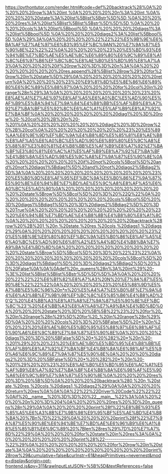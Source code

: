 <!--
    File: n_queens.md
    Created Time: 2024-01-05
    Author: krahets (krahets@163.com)
--->

<!-- [file]{n_queens}-[class]{}-[func]{n_queens} -->
https://pythontutor.com/render.html#code=def%20backtrack%28%0A%20%20%20%20row%3A%20int,%0A%20%20%20%20n%3A%20int,%0A%20%20%20%20state%3A%20list%5Blist%5Bstr%5D%5D,%0A%20%20%20%20res%3A%20list%5Blist%5Blist%5Bstr%5D%5D%5D,%0A%20%20%20%20cols%3A%20list%5Bbool%5D,%0A%20%20%20%20diags1%3A%20list%5Bbool%5D,%0A%20%20%20%20diags2%3A%20list%5Bbool%5D,%0A%29%3A%0A%20%20%20%20%22%22%22%E5%9B%9E%E6%BA%AF%E7%AE%97%E6%B3%95%EF%BC%9AN%20%E7%9A%87%E5%90%8E%22%22%22%0A%20%20%20%20%23%20%E5%BD%93%E6%94%BE%E7%BD%AE%E5%AE%8C%E6%89%80%E6%9C%89%E8%A1%8C%E6%97%B6%EF%BC%8C%E8%AE%B0%E5%BD%95%E8%A7%A3%0A%20%20%20%20if%20row%20%3D%3D%20n%3A%0A%20%20%20%20%20%20%20%20res.append%28%5Blist%28row%29%20for%20row%20in%20state%5D%29%0A%20%20%20%20%20%20%20%20return%0A%20%20%20%20%23%20%E9%81%8D%E5%8E%86%E6%89%80%E6%9C%89%E5%88%97%0A%20%20%20%20for%20col%20in%20range%28n%29%3A%0A%20%20%20%20%20%20%20%20%23%20%E8%AE%A1%E7%AE%97%E8%AF%A5%E6%A0%BC%E5%AD%90%E5%AF%B9%E5%BA%94%E7%9A%84%E4%B8%BB%E5%AF%B9%E8%A7%92%E7%BA%BF%E5%92%8C%E6%AC%A1%E5%AF%B9%E8%A7%92%E7%BA%BF%0A%20%20%20%20%20%20%20%20diag1%20%3D%20row%20-%20col%20%2B%20n%20-%201%0A%20%20%20%20%20%20%20%20diag2%20%3D%20row%20%2B%20col%0A%20%20%20%20%20%20%20%20%23%20%E5%89%AA%E6%9E%9D%EF%BC%9A%E4%B8%8D%E5%85%81%E8%AE%B8%E8%AF%A5%E6%A0%BC%E5%AD%90%E6%89%80%E5%9C%A8%E5%88%97%E3%80%81%E4%B8%BB%E5%AF%B9%E8%A7%92%E7%BA%BF%E3%80%81%E6%AC%A1%E5%AF%B9%E8%A7%92%E7%BA%BF%E4%B8%8A%E5%AD%98%E5%9C%A8%E7%9A%87%E5%90%8E%0A%20%20%20%20%20%20%20%20if%20not%20cols%5Bcol%5D%20and%20not%20diags1%5Bdiag1%5D%20and%20not%20diags2%5Bdiag2%5D%3A%0A%20%20%20%20%20%20%20%20%20%20%20%20%23%20%E5%B0%9D%E8%AF%95%EF%BC%9A%E5%B0%86%E7%9A%87%E5%90%8E%E6%94%BE%E7%BD%AE%E5%9C%A8%E8%AF%A5%E6%A0%BC%E5%AD%90%0A%20%20%20%20%20%20%20%20%20%20%20%20state%5Brow%5D%5Bcol%5D%20%3D%20%22Q%22%0A%20%20%20%20%20%20%20%20%20%20%20%20cols%5Bcol%5D%20%3D%20diags1%5Bdiag1%5D%20%3D%20diags2%5Bdiag2%5D%20%3D%20True%0A%20%20%20%20%20%20%20%20%20%20%20%20%23%20%E6%94%BE%E7%BD%AE%E4%B8%8B%E4%B8%80%E8%A1%8C%0A%20%20%20%20%20%20%20%20%20%20%20%20backtrack%28row%20%2B%201,%20n,%20state,%20res,%20cols,%20diags1,%20diags2%29%0A%20%20%20%20%20%20%20%20%20%20%20%20%23%20%E5%9B%9E%E9%80%80%EF%BC%9A%E5%B0%86%E8%AF%A5%E6%A0%BC%E5%AD%90%E6%81%A2%E5%A4%8D%E4%B8%BA%E7%A9%BA%E4%BD%8D%0A%20%20%20%20%20%20%20%20%20%20%20%20state%5Brow%5D%5Bcol%5D%20%3D%20%22%23%22%0A%20%20%20%20%20%20%20%20%20%20%20%20cols%5Bcol%5D%20%3D%20diags1%5Bdiag1%5D%20%3D%20diags2%5Bdiag2%5D%20%3D%20False%0A%0A%0Adef%20n_queens%28n%3A%20int%29%20-%3E%20list%5Blist%5Blist%5Bstr%5D%5D%5D%3A%0A%20%20%20%20%22%22%22%E6%B1%82%E8%A7%A3%20N%20%E7%9A%87%E5%90%8E%22%22%22%0A%20%20%20%20%23%20%E5%88%9D%E5%A7%8B%E5%8C%96%20n*n%20%E5%A4%A7%E5%B0%8F%E7%9A%84%E6%A3%8B%E7%9B%98%EF%BC%8C%E5%85%B6%E4%B8%AD%20'Q'%20%E4%BB%A3%E8%A1%A8%E7%9A%87%E5%90%8E%EF%BC%8C'%23'%20%E4%BB%A3%E8%A1%A8%E7%A9%BA%E4%BD%8D%0A%20%20%20%20state%20%3D%20%5B%5B%22%23%22%20for%20_%20in%20range%28n%29%5D%20for%20_%20in%20range%28n%29%5D%0A%20%20%20%20cols%20%3D%20%5BFalse%5D%20*%20n%20%20%23%20%E8%AE%B0%E5%BD%95%E5%88%97%E6%98%AF%E5%90%A6%E6%9C%89%E7%9A%87%E5%90%8E%0A%20%20%20%20diags1%20%3D%20%5BFalse%5D%20*%20%282%20*%20n%20-%201%29%20%20%23%20%E8%AE%B0%E5%BD%95%E4%B8%BB%E5%AF%B9%E8%A7%92%E7%BA%BF%E4%B8%8A%E6%98%AF%E5%90%A6%E6%9C%89%E7%9A%87%E5%90%8E%0A%20%20%20%20diags2%20%3D%20%5BFalse%5D%20*%20%282%20*%20n%20-%201%29%20%20%23%20%E8%AE%B0%E5%BD%95%E6%AC%A1%E5%AF%B9%E8%A7%92%E7%BA%BF%E4%B8%8A%E6%98%AF%E5%90%A6%E6%9C%89%E7%9A%87%E5%90%8E%0A%20%20%20%20res%20%3D%20%5B%5D%0A%20%20%20%20backtrack%280,%20n,%20state,%20res,%20cols,%20diags1,%20diags2%29%0A%0A%20%20%20%20return%20res%0A%0A%0A%22%22%22Driver%20Code%22%22%22%0Aif%20__name__%20%3D%3D%20%22__main__%22%3A%0A%20%20%20%20n%20%3D%204%0A%20%20%20%20res%20%3D%20n_queens%28n%29%0A%0A%20%20%20%20print%28f%22%E8%BE%93%E5%85%A5%E6%A3%8B%E7%9B%98%E9%95%BF%E5%AE%BD%E4%B8%BA%20%7Bn%7D%22%29%0A%20%20%20%20print%28f%22%E7%9A%87%E5%90%8E%E6%94%BE%E7%BD%AE%E6%96%B9%E6%A1%88%E5%85%B1%E6%9C%89%20%7Blen%28res%29%7D%20%E7%A7%8D%22%29%0A%20%20%20%20for%20state%20in%20res%3A%0A%20%20%20%20%20%20%20%20print%28%22--------------------%22%29%0A%20%20%20%20%20%20%20%20for%20row%20in%20state%3A%0A%20%20%20%20%20%20%20%20%20%20%20%20print%28row%29&cumulative=false&curInstr=61&heapPrimitives=nevernest&mode=display&origin=opt-frontend.js&py=311&rawInputLstJSON=%5B%5D&textReferences=false
